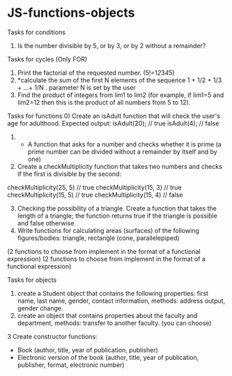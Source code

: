 # JS-functions-objects
Tasks for conditions
1) Is the number divisible by 5, or by 3, or by 2 without a remainder?

Tasks for cycles (Only FOR)

1) Print the factorial of the requested number. (5!=1*2*3*4*5)
2) *calculate the sum of the first N elements of the sequence 1 + 1/2 + 1/3 + ...+ 1/N . parameter N is set by the user
3) Find the product of integers from lim1 to lim2 (for example, if lim1=5 and lim2=12 then this is the product of all numbers from 5 to 12).

Tasks for functions
0) Create an isAdult function that will check the user's age for adulthood.
Expected output:
isAdult(20); // true
isAdult(4); // false
1) * A function that asks for a number and checks whether it is prime (a prime number can be divided without a remainder by itself and by one)
2) Create a checkMultiplicity function that takes two numbers and checks if the first is divisible by the second:

checkMultiplicity(25, 5) // true
checkMultiplicity(15, 3) // true
checkMultiplicity(15, 5) // true
checkMultiplicity(15, 4) // false

3) Checking the possibility of a triangle. Create a function that takes the length of a triangle; the function returns true if the triangle is possible and false otherwise
4) Write functions for calculating areas (surfaces) of the following figures/bodies: triangle, rectangle (cone, parallelepiped)


(2 functions to choose from implement in the format of a functional expression)
(2 functions to choose from implement in the format of a functional expression)

Tasks for objects
1. create a Student object that contains the following properties: first name, last name, gender, contact information, methods: address output, gender change.
2. create an object that contains properties about the faculty and department, methods: transfer to another faculty. (you can choose)

3 Create constructor functions:
- Book (author, title, year of publication, publisher)
- Electronic version of the book (author, title, year of publication, publisher, format, electronic number)
